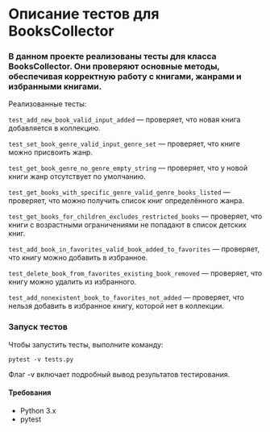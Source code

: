 <h1>Описание тестов для BooksCollector</h1>

<h3>В данном проекте реализованы тесты для класса BooksCollector. Они проверяют основные методы, обеспечивая корректную работу с книгами, жанрами и избранными книгами.</h3>

Реализованные тесты:

`test_add_new_book_valid_input_added` — проверяет, что новая книга добавляется в коллекцию.

`test_set_book_genre_valid_input_genre_set` — проверяет, что книге можно присвоить жанр.

`test_get_book_genre_no_genre_empty_string` — проверяет, что у новой книги жанр отсутствует по умолчанию.

`test_get_books_with_specific_genre_valid_genre_books_listed` — проверяет, что можно получить список книг определённого жанра.

`test_get_books_for_children_excludes_restricted_books` — проверяет, что книги с возрастными ограничениями не попадают в список детских книг.

`test_add_book_in_favorites_valid_book_added_to_favorites` — проверяет, что книгу можно добавить в избранное.

`test_delete_book_from_favorites_existing_book_removed` — проверяет, что книгу можно удалить из избранного.

`test_add_nonexistent_book_to_favorites_not_added` — проверяет, что нельзя добавить в избранное книгу, которой нет в коллекции.

<h3>Запуск тестов</h3>

Чтобы запустить тесты, выполните команду:

`pytest -v tests.py`

Флаг -v включает подробный вывод результатов тестирования.

<h4>Требования</h4>

 - Python 3.x
 - pytest

